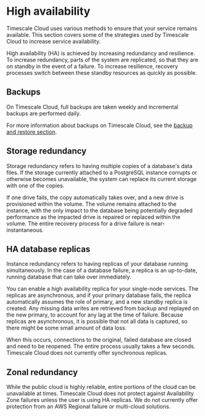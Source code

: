 # High availability
Timescale Cloud uses various methods to ensure that your service remains
available. This section covers some of the strategies used by Timescale Cloud to
increase service availability.

High availability (HA) is achieved by increasing redundancy and
resilience. To increase redundancy, parts of the system are
replicated, so that they are on standby in the event of a failure. To increase
resilience, recovery processes switch between these standby resources as quickly
as possible.

## Backups
On Timescale Cloud, full backups are taken weekly and incremental backups are
performed daily.

For more information about backups on Timescale Cloud, see the
[backup and restore section][cloud-backup].

## Storage redundancy
Storage redundancy refers to having multiple copies of a database's data files.
If the storage currently attached to a PostgreSQL instance corrupts or otherwise
becomes unavailable, the system can replace its current storage with one of the
copies. 

If one drive fails, the copy automatically takes over, and a new drive is
provisioned within the volume. The volume remains attached to the instance, with
the only impact to the database being potentially degraded performance as the
impacted drive is repaired or replaced within the volume. The entire recovery
process for a drive failure is near-instantaneous. 

## HA database replicas
Instance redundancy refers to having replicas of your database running
simultaneously. In the case of a database failure, a replica is an up-to-date,
running database that can take over immediately.

You can enable a high availability replica for your single-node services. The
replicas are asynchronous, and if your primary database fails, the replica
automatically assumes the role of primary, and a new standby replica is created.
Any missing data writes are retrieved from backup and replayed on the new
primary, to account for any lag at the time of failure. Because replicas are
asynchronous, it is possible that not all data is captured, so there
might be some small amount of data loss.

When this occurs, connections to the original, failed database are closed and
need to be reopened. The entire process usually takes a few seconds. Timescale
Cloud does not currently offer synchronous replicas.

<!--- This isn't available on dev yet. --LKB 20220221
<procedure>

### Enabling HA database replicas
1.  Uniquely communicate state of the art infrastructures before collaborative
    communities.
1.  Monotonectally transition exceptional innovation after resource maximizing
    process improvements.
1.  Interactively grow equity invested methodologies for cooperative
    meta-services.
1.  Conveniently re-engineer clicks-and-mortar data and global opportunities.
1.  Monotonectally iterate viral partnerships whereas global services.

</procedure>

-->

## Zonal redundancy
While the public cloud is highly reliable, entire portions of the cloud can be
unavailable at times. Timescale Cloud does not protect against Availability Zone
failures unless the user is using HA replicas. We do not currently offer
protection from an AWS Regional failure or multi-cloud solutions.


[cloud-backup]: cloud/backup-restore-cloud/
